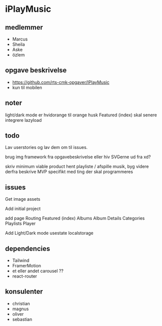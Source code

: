 # iPlayMusic

## medlemmer

- Marcus
- Sheila
- Aske
- özlem

## opgave beskrivelse

- https://github.com/rts-cmk-opgaver/IPlayMusic
- kun til mobilen

## noter

light/dark mode er hvidorange til orange
husk Featured (index) skal senere integrere lazyload

## todo

Lav userstories og lav dem om til issues.

brug img framework fra opgavebeskrivelse eller hiv SVGerne ud fra xd?

skriv minimum viable product
	hent playliste / afspille musik, byg videre derfra
	beskrive MVP specifikt med ting der skal programmeres

## issues

Get image assets

Add initial project

add page Routing
  Featured (index)
  Albums
  Album Details
  Categories
  Playlists
  Player

Add Light/Dark mode
  usestate
  localstorage

## dependencies

- Tailwind
- FramerMotion
- et eller andet carousel ??
- react-router

## konsulenter
- christian
- magnus
- oliver
- sebastian
